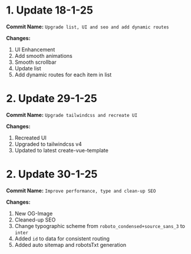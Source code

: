 # 1. Update 18-1-25

**Commit Name:** `Upgrade list, UI and seo and add dynamic routes`

**Changes:**

1. UI Enhancement
2. Add smooth animations
3. Smooth scrollbar
4. Update list
5. Add dynamic routes for each item in list

# 2. Update 29-1-25

**Commit Name:** `Upgrade tailwindcss and recreate UI`

**Changes:**

1. Recreated UI
2. Upgraded to tailwindcss v4
3. Updated to latest create-vue-template

# 2. Update 30-1-25

**Commit Name:** `Improve performance, type and clean-up SEO`

**Changes:**

1. New OG-Image
2. Cleaned-up SEO
3. Change typographic scheme from `roboto_condensed+source_sans_3` to `inter`
4. Added `id` to data for consistent routing
5. Added auto sitemap and robotsTxt generation
